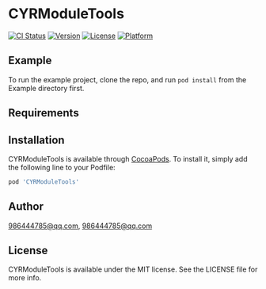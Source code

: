 # CYRModuleTools

[![CI Status](https://img.shields.io/travis/986444785@qq.com/CYRModuleTools.svg?style=flat)](https://travis-ci.org/986444785@qq.com/CYRModuleTools)
[![Version](https://img.shields.io/cocoapods/v/CYRModuleTools.svg?style=flat)](https://cocoapods.org/pods/CYRModuleTools)
[![License](https://img.shields.io/cocoapods/l/CYRModuleTools.svg?style=flat)](https://cocoapods.org/pods/CYRModuleTools)
[![Platform](https://img.shields.io/cocoapods/p/CYRModuleTools.svg?style=flat)](https://cocoapods.org/pods/CYRModuleTools)

## Example

To run the example project, clone the repo, and run `pod install` from the Example directory first.

## Requirements

## Installation

CYRModuleTools is available through [CocoaPods](https://cocoapods.org). To install
it, simply add the following line to your Podfile:

```ruby
pod 'CYRModuleTools'
```

## Author

986444785@qq.com, 986444785@qq.com

## License

CYRModuleTools is available under the MIT license. See the LICENSE file for more info.
